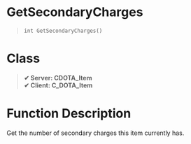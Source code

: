 # GetSecondaryCharges
> `int GetSecondaryCharges()`
# Class
> __✔ Server: CDOTA_Item__  
> __✔ Client: C_DOTA_Item__  
# Function Description
Get the number of secondary charges this item currently has.
